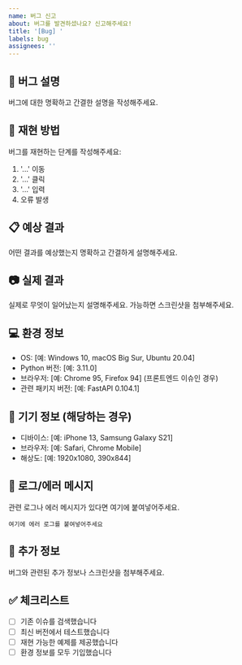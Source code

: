 ```yaml
---
name: 버그 신고
about: 버그를 발견하셨나요? 신고해주세요!
title: '[Bug] '
labels: bug
assignees: ''
---
```


## 🐛 버그 설명
버그에 대한 명확하고 간결한 설명을 작성해주세요.

## 🔄 재현 방법
버그를 재현하는 단계를 작성해주세요:
1. '...' 이동
2. '...' 클릭
3. '...' 입력
4. 오류 발생

## 📋 예상 결과
어떤 결과를 예상했는지 명확하고 간결하게 설명해주세요.

## 📷 실제 결과
실제로 무엇이 일어났는지 설명해주세요. 가능하면 스크린샷을 첨부해주세요.

## 💻 환경 정보
- OS: [예: Windows 10, macOS Big Sur, Ubuntu 20.04]
- Python 버전: [예: 3.11.0]
- 브라우저: [예: Chrome 95, Firefox 94] (프론트엔드 이슈인 경우)
- 관련 패키지 버전: [예: FastAPI 0.104.1]

## 📱 기기 정보 (해당하는 경우)
- 디바이스: [예: iPhone 13, Samsung Galaxy S21]
- 브라우저: [예: Safari, Chrome Mobile]
- 해상도: [예: 1920x1080, 390x844]

## 📄 로그/에러 메시지
관련 로그나 에러 메시지가 있다면 여기에 붙여넣어주세요.

```
여기에 에러 로그를 붙여넣어주세요
```

## 📎 추가 정보
버그와 관련된 추가 정보나 스크린샷을 첨부해주세요.

## ✅ 체크리스트
- [ ] 기존 이슈를 검색했습니다
- [ ] 최신 버전에서 테스트했습니다
- [ ] 재현 가능한 예제를 제공했습니다
- [ ] 환경 정보를 모두 기입했습니다 
